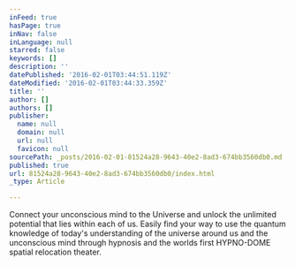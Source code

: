 ```yaml
---
inFeed: true
hasPage: true
inNav: false
inLanguage: null
starred: false
keywords: []
description: ''
datePublished: '2016-02-01T03:44:51.119Z'
dateModified: '2016-02-01T03:44:33.359Z'
title: ''
author: []
authors: []
publisher:
  name: null
  domain: null
  url: null
  favicon: null
sourcePath: _posts/2016-02-01-81524a28-9643-40e2-8ad3-674bb3560db0.md
published: true
url: 81524a28-9643-40e2-8ad3-674bb3560db0/index.html
_type: Article

---
```

Connect your unconscious mind to the Universe and unlock the unlimited potential that lies within each of us.  Easily find your way to use the quantum knowledge of today's understanding of the universe around us and the unconscious mind through hypnosis and the worlds first HYPNO-DOME spatial relocation theater.